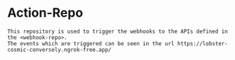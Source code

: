 # Action-Repo
    This repository is used to trigger the webhooks to the APIs defined in the <webhook-repo>.
    The events which are triggered can be seen in the url https://lobster-cosmic-conversely.ngrok-free.app/